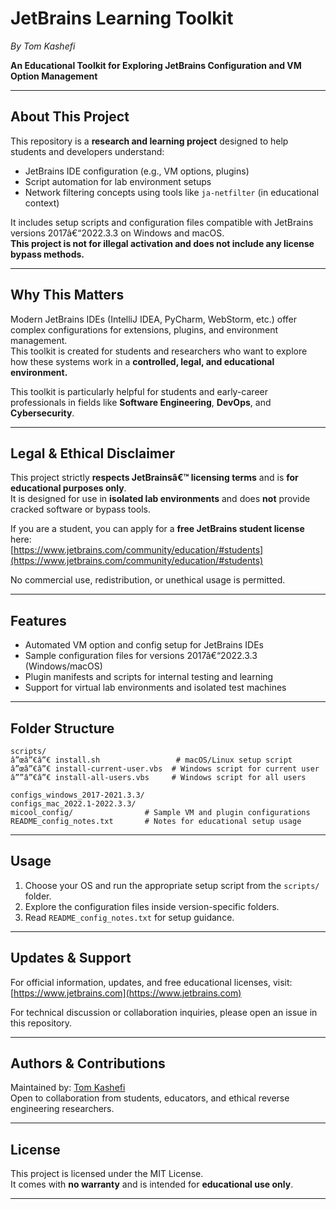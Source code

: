 
# JetBrains Learning Toolkit
*By Tom Kashefi*

**An Educational Toolkit for Exploring JetBrains Configuration and VM Option Management**

---

## About This Project

This repository is a **research and learning project** designed to help students and developers understand:

- JetBrains IDE configuration (e.g., VM options, plugins)
- Script automation for lab environment setups
- Network filtering concepts using tools like `ja-netfilter` (in educational context)

It includes setup scripts and configuration files compatible with JetBrains versions 2017â€“2022.3.3 on Windows and macOS.  
**This project is not for illegal activation and does not include any license bypass methods.**

---

## Why This Matters

Modern JetBrains IDEs (IntelliJ IDEA, PyCharm, WebStorm, etc.) offer complex configurations for extensions, plugins, and environment management.  
This toolkit is created for students and researchers who want to explore how these systems work in a **controlled, legal, and educational environment.**

This toolkit is particularly helpful for students and early-career professionals in fields like **Software Engineering**, **DevOps**, and **Cybersecurity**.

---

## Legal & Ethical Disclaimer

This project strictly **respects JetBrainsâ€™ licensing terms** and is **for educational purposes only**.  
It is designed for use in **isolated lab environments** and does **not** provide cracked software or bypass tools.

If you are a student, you can apply for a **free JetBrains student license** here:  
[https://www.jetbrains.com/community/education/#students](https://www.jetbrains.com/community/education/#students)

No commercial use, redistribution, or unethical usage is permitted.

---

## Features

- Automated VM option and config setup for JetBrains IDEs
- Sample configuration files for versions 2017â€“2022.3.3 (Windows/macOS)
- Plugin manifests and scripts for internal testing and learning
- Support for virtual lab environments and isolated test machines

---

## Folder Structure

```
scripts/
â”œâ”€â”€ install.sh                 # macOS/Linux setup script
â”œâ”€â”€ install-current-user.vbs  # Windows script for current user
â””â”€â”€ install-all-users.vbs     # Windows script for all users

configs_windows_2017-2021.3.3/
configs_mac_2022.1-2022.3.3/
micool_config/                # Sample VM and plugin configurations
README_config_notes.txt       # Notes for educational setup usage
```

---

## Usage

1. Choose your OS and run the appropriate setup script from the `scripts/` folder.
2. Explore the configuration files inside version-specific folders.
3. Read `README_config_notes.txt` for setup guidance.

---

## Updates & Support

For official information, updates, and free educational licenses, visit:  
[https://www.jetbrains.com](https://www.jetbrains.com)

For technical discussion or collaboration inquiries, please open an issue in this repository.

---

## Authors & Contributions

Maintained by: [Tom Kashefi](https://github.com/Tom-Kashefi)  
Open to collaboration from students, educators, and ethical reverse engineering researchers.

---

## License

This project is licensed under the MIT License.  
It comes with **no warranty** and is intended for **educational use only**.

---